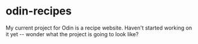 # odin-recipes

My current project for Odin is a recipe website. Haven't started working on it yet -- wonder what the project is going to look like?
